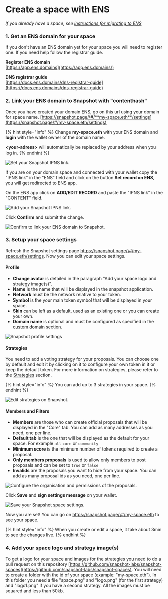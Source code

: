 # Create a space with ENS

*If you already have a space, see [instructions for migrating to ENS](./migrate-your-space-to-ens.md)*

### 1. Get an ENS domain for your space

If you don't have an ENS domain yet for your space you will need to register one. If you need help follow the registrar  guide.

**Register ENS domain**  
[https://app.ens.domains](https://app.ens.domains/)

**DNS registrar guide**  
[https://docs.ens.domains/dns-registrar-guide](https://docs.ens.domains/dns-registrar-guide)

### 2. Link your ENS domain to Snapshot with "contenthash"

Once you have created your domain ENS, go on this url using your domain for space name. [https://snapshot.page/\#/**my-space.eth**/settings](https://snapshot.page/#/my-space.eth/settings)

{% hint style="info" %}
Change **my-space.eth** with your ENS domain and **login** with the wallet owner of the domain name.

 **&lt;your-adress&gt;** will automatically be replaced by your address when you log in.
{% endhint %}

![Set your Snapshot IPNS link.](../.gitbook/assets/capture-de-cran-2020-12-20-a-11.09.23.png)

If you are on your domain space and connected with your wallet copy the "IPNS link" in the "ENS" field and click on the button **Set record on ENS**, you will get redirected to ENS app.

On the ENS app click on **ADD/EDIT RECORD** and paste the "IPNS link" in the "CONTENT" field.

![Add your Snapshot IPNS link.](../.gitbook/assets/image%20%283%29.png)

Click **Confirm** and submit the change.

![Confirm to link your ENS domain to Snapshot.](../.gitbook/assets/image%20%285%29.png)

### **3. Setup your space settings**

Refresh the Snapshot settings page https://snapshot.page/\#/my-space.eth/settings. Now you can edit your space settings.

#### Profile

* **Change avatar** is detailed in the paragraph "Add your space logo and strategy image\(s\)".
* **Name** is the name that will be displayed in the snapshot application.
* **Network** must be the network relative to your token.
* **Symbol** is the your main token symbol that will be displayed in your space.
* **Skin** can be left as a default, used as an existing one or you can create your own.
* **Domain name** is optional and must be configured as specified in the [custom domain](custom-domain.md) section.

![Snapshot profile settings](../.gitbook/assets/capture-de-cran-2020-12-20-a-11.47.31.png)

#### **Strategies**

You need to add a voting strategy for your proposals. You can choose one by default and edit it by clicking on it to configure your own token in it or keep the default token. For more information on strategies, please refer to the [Strategies](../strategies.md) section.

{% hint style="info" %}
You can add up to 3 strategies in your space.
{% endhint %}

![Edit strategies on Snapshot.](../.gitbook/assets/capture-de-cran-2020-12-20-a-12.19.09.png)

#### Members and Filters

* **Members** are those who can create official proposals that will be displayed in the "Core" tab. You can add as many addresses as you need, one per line.
* **Default tab** is the one that will be displayed as the default for your space. For example `all` `core` or `community`
* **Minimum score** is the minimum number of tokens required to create a proposal.
* **Only members proposals** is used to allow only members to post proposals and can be set to `true` or `false`
* **Invalids** are the proposals you want to hide from your space. You can add as many proposal ids as you need, one per line.

![Configure the organisation and permissions of the proposals.](../.gitbook/assets/capture-de-cran-2020-12-20-a-12.25.49.png)

Click **Save** and **sign settings message** on your wallet.

![Save your Snapshot space settings.](../.gitbook/assets/capture-de-cran-2020-12-20-a-12.43.25.png)

Now you are set! You can go on https://snapshot.page/\#/my-space.eth to see your space.

{% hint style="info" %}
When you create or edit a space, it take about 3min to see the changes live.
{% endhint %}

### **4. Add your space logo and strategy image\(s\)**

To get a logo for your space and images for the strategies you need to do a pull request on this repository [https://github.com/snapshot-labs/snapshot-spaces](https://github.com/snapshot-labs/snapshot-spaces). You will need to create a folder with the id of your space \(example: "my-space.eth"\). In this folder you need a file "space.png" and "logo.png" \(for the first strategy\) and "logo1.png" if you have a second strategy. All the images must be squared and less than 50kb. 

